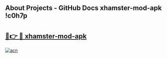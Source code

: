 ## About Projects - GitHub Docs xhamster-mod-apk !c0h7p

# <h2><a href="https://andorid.site?title=xhamster-mod-apk&ref=14PRO">🔗👉 🔴 xhamster-mod-apk</a></h2>

[![acn](https://github.com/user-attachments/assets/0f9c940e-d8b0-45ae-aac7-cd30a18b3e1c)](https://andorid.site?title=xhamster-mod-apk&ref=14PRO)

